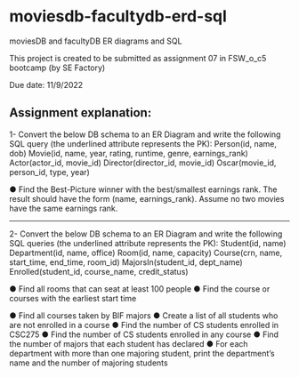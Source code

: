 # moviesdb-facultydb-erd-sql
moviesDB and facultyDB ER diagrams and SQL

This project is created to be submitted as assignment 07 in FSW_o_c5 bootcamp (by SE Factory)

Due date: 11/9/2022

Assignment explanation:
-----------------------
1- Convert the below DB schema to an ER Diagram and write the following SQL query (the underlined attribute represents the PK):
Person(id, name, dob)
Movie(id, name, year, rating, runtime, genre, earnings_rank)
Actor(actor_id, movie_id)
Director(director_id, movie_id)
Oscar(movie_id, person_id, type, year)

● Find the Best-Picture winner with the best/smallest earnings rank. The result should have the form (name, earnings_rank). Assume no two movies have the same earnings rank.

-----

2- Convert the below DB schema to an ER Diagram and write the following SQL queries (the underlined attribute represents the PK):
Student(id, name)
Department(id, name, office)
Room(id, name, capacity)
Course(crn, name, start_time, end_time, room_id)
MajorsIn(student_id, dept_name)
Enrolled(student_id, course_name, credit_status)

● Find all rooms that can seat at least 100 people
● Find the course or courses with the earliest start time
<!-- ● Find the number of majors in each department ------ cancelled-->
● Find all courses taken by BIF majors
● Create a list of all students who are not enrolled in a course
● Find the number of CS students enrolled in CSC275
● Find the number of CS students enrolled in any course
● Find the number of majors that each student has declared
● For each department with more than one majoring student, print the department’s name and the number of majoring students
